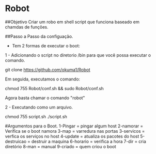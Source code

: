 # Robot

##Objetivo 
Criar um robo em shell script que funciona baseado em chamdas de funções.

##Passo a Passo da configuação.
- Tem 2 formas de executar o boot:

1 - Adicionando o script no diretorio /bin para que você possa executar o comando.

git clone https://github.com/okuma1/Robot

Em seguida, executamos o comando:

chmod 755 Robot/conf.sh && sudo Robot/conf.sh

Agora basta chamar o comando "robot"

2 - Executando como um arquivo.

chmod 755 script.sh
./script.sh


#Argumentos para o Boot.
1-Pingar = pingar algum host
2-namorar = Verifica se o boot namora
3-map = varredura nas portas
3-servicos = verfica os serviços no host
4-update = atualiza os pacotes do host
5-destruicao = destruir a maquina
6-horario = verifica a hora
7-dir = cria diretório
8-man = manual
9-criado = quem criou o boot
